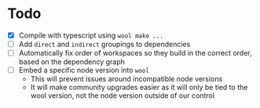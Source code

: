 # Todo

- [x] Compile with typescript using `wool make ...`
- [ ] Add `direct` and `indirect` groupings to dependencies
- [ ] Automatically fix order of workspaces so they build in the correct order, based on the dependency graph
- [ ] Embed a specific node version into `wool`
  - This will prevent issues around incompatible node versions
  - It will make community upgrades easier as it will only be tied to the wool version, not the node version outside of our control
